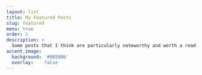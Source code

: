 ```yaml
---
layout: list
title: My Featured Posts
slug: featured
menu: true
order: 1
description: >
  Some posts that I think are particularly noteworthy and worth a read if you don't want to read every post on this site.
accent_image:
  background: '#9B59B6'
  overlay:    false
---
```

